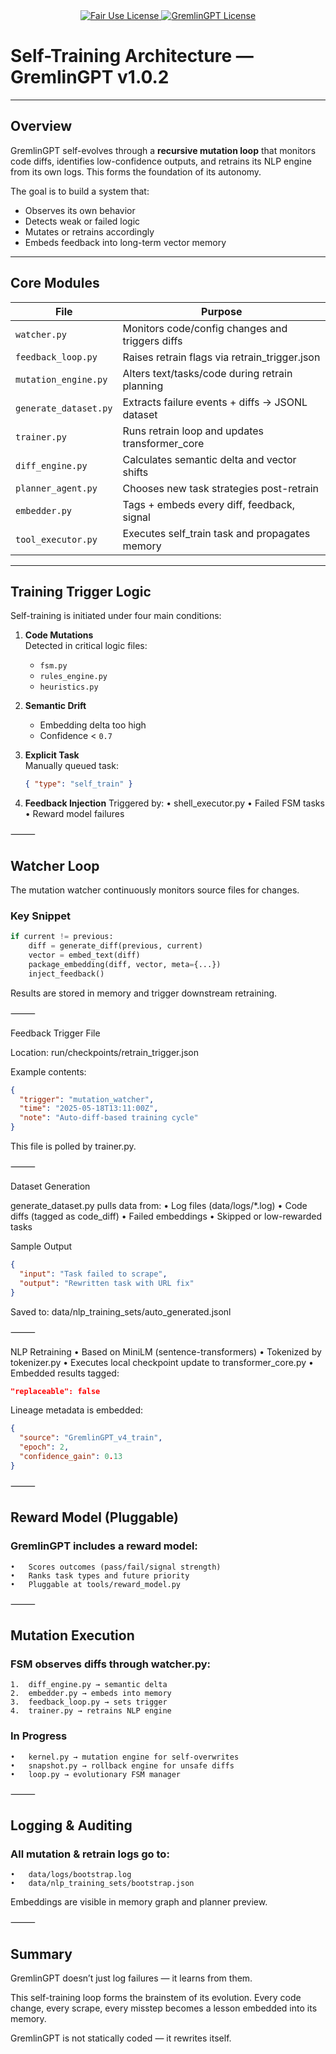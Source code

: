 <div align="center">

  <a href="LICENSE.md">
    <img src="https://img.shields.io/badge/FAIR%20USE-black?style=for-the-badge&logo=dragon&logoColor=white" alt="Fair Use License"/>
  </a>
  <a href="LICENSE.md">
    <img src="https://img.shields.io/badge/GREMLINGPT%20v1.0-red?style=for-the-badge&logo=dragon&logoColor=white" alt="GremlinGPT License"/>
  </a>
  
</div>

# Self-Training Architecture — GremlinGPT v1.0.2

---

## Overview

GremlinGPT self-evolves through a **recursive mutation loop** that monitors code diffs, identifies low-confidence outputs, and retrains its NLP engine from its own logs. This forms the foundation of its autonomy.

The goal is to build a system that:

- Observes its own behavior
- Detects weak or failed logic
- Mutates or retrains accordingly
- Embeds feedback into long-term vector memory

---

## Core Modules

| File                          | Purpose                                         |
|-------------------------------|-------------------------------------------------|
| `watcher.py`                  | Monitors code/config changes and triggers diffs |
| `feedback_loop.py`            | Raises retrain flags via retrain_trigger.json   |
| `mutation_engine.py`          | Alters text/tasks/code during retrain planning  |
| `generate_dataset.py`         | Extracts failure events + diffs → JSONL dataset |
| `trainer.py`                  | Runs retrain loop and updates transformer_core  |
| `diff_engine.py`              | Calculates semantic delta and vector shifts     |
| `planner_agent.py`            | Chooses new task strategies post-retrain        |
| `embedder.py`                 | Tags + embeds every diff, feedback, signal      |
| `tool_executor.py`            | Executes self_train task and propagates memory  |

---

## Training Trigger Logic

Self-training is initiated under four main conditions:

1. **Code Mutations**  
   Detected in critical logic files:
   - `fsm.py`
   - `rules_engine.py`
   - `heuristics.py`

2. **Semantic Drift**  
   - Embedding delta too high  
   - Confidence < `0.7`

3. **Explicit Task**  
   Manually queued task:
   ```json
   { "type": "self_train" }

4.	**Feedback Injection**
Triggered by:
	•	shell_executor.py
	•	Failed FSM tasks
	•	Reward model failures

⸻

## Watcher Loop

The mutation watcher continuously monitors source files for changes.

### Key Snippet
```python
if current != previous:
    diff = generate_diff(previous, current)
    vector = embed_text(diff)
    package_embedding(diff, vector, meta={...})
    inject_feedback()
```

Results are stored in memory and trigger downstream retraining.

⸻

Feedback Trigger File

Location:
run/checkpoints/retrain_trigger.json

Example contents:
```json
{
  "trigger": "mutation_watcher",
  "time": "2025-05-18T13:11:00Z",
  "note": "Auto-diff-based training cycle"
}
```

This file is polled by trainer.py.

⸻

Dataset Generation

generate_dataset.py pulls data from:
	•	Log files (data/logs/*.log)
	•	Code diffs (tagged as code_diff)
	•	Failed embeddings
	•	Skipped or low-rewarded tasks

Sample Output
```json
{
  "input": "Task failed to scrape",
  "output": "Rewritten task with URL fix"
}
```
Saved to:
data/nlp_training_sets/auto_generated.jsonl

⸻

NLP Retraining
	•	Based on MiniLM (sentence-transformers)
	•	Tokenized by tokenizer.py
	•	Executes local checkpoint update to transformer_core.py
	•	Embedded results tagged:
```json
"replaceable": false
```
Lineage metadata is embedded:
```json
{
  "source": "GremlinGPT_v4_train",
  "epoch": 2,
  "confidence_gain": 0.13
}
```

⸻

## Reward Model (Pluggable)

### GremlinGPT includes a reward model:
	•	Scores outcomes (pass/fail/signal strength)
	•	Ranks task types and future priority
	•	Pluggable at tools/reward_model.py

⸻

## Mutation Execution

### FSM observes diffs through watcher.py:
	1.	diff_engine.py → semantic delta
	2.	embedder.py → embeds into memory
	3.	feedback_loop.py → sets trigger
	4.	trainer.py → retrains NLP engine

### In Progress
	•	kernel.py → mutation engine for self-overwrites
	•	snapshot.py → rollback engine for unsafe diffs
	•	loop.py → evolutionary FSM manager

⸻

## Logging & Auditing

### All mutation & retrain logs go to:
	•	data/logs/bootstrap.log
	•	data/nlp_training_sets/bootstrap.json

Embeddings are visible in memory graph and planner preview.

⸻

## Summary

GremlinGPT doesn’t just log failures — it learns from them.

This self-training loop forms the brainstem of its evolution. Every code change, every scrape, every misstep becomes a lesson embedded into its memory.

GremlinGPT is not statically coded —
it rewrites itself.
